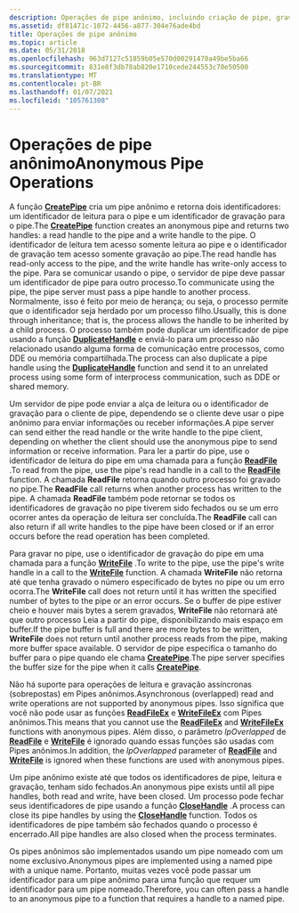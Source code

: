 ```yaml
---
description: Operações de pipe anônimo, incluindo criação de pipe, gravação em um pipe, identificadores de pipe.
ms.assetid: df81471c-1072-4456-a877-304e76ade4bd
title: Operações de pipe anônimo
ms.topic: article
ms.date: 05/31/2018
ms.openlocfilehash: 963d7127c51859b05e570d00291470a49be5ba66
ms.sourcegitcommit: 831e8f3db78ab820e1710cede244553c70e50500
ms.translationtype: MT
ms.contentlocale: pt-BR
ms.lasthandoff: 01/07/2021
ms.locfileid: "105761308"
---
```

# <a name="anonymous-pipe-operations"></a><span data-ttu-id="9c186-103">Operações de pipe anônimo</span><span class="sxs-lookup"><span data-stu-id="9c186-103">Anonymous Pipe Operations</span></span>

<span data-ttu-id="9c186-104">A função [**CreatePipe**](/windows/win32/api/namedpipeapi/nf-namedpipeapi-createpipe) cria um pipe anônimo e retorna dois identificadores: um identificador de leitura para o pipe e um identificador de gravação para o pipe.</span><span class="sxs-lookup"><span data-stu-id="9c186-104">The [**CreatePipe**](/windows/win32/api/namedpipeapi/nf-namedpipeapi-createpipe) function creates an anonymous pipe and returns two handles: a read handle to the pipe and a write handle to the pipe.</span></span> <span data-ttu-id="9c186-105">O identificador de leitura tem acesso somente leitura ao pipe e o identificador de gravação tem acesso somente gravação ao pipe.</span><span class="sxs-lookup"><span data-stu-id="9c186-105">The read handle has read-only access to the pipe, and the write handle has write-only access to the pipe.</span></span> <span data-ttu-id="9c186-106">Para se comunicar usando o pipe, o servidor de pipe deve passar um identificador de pipe para outro processo.</span><span class="sxs-lookup"><span data-stu-id="9c186-106">To communicate using the pipe, the pipe server must pass a pipe handle to another process.</span></span> <span data-ttu-id="9c186-107">Normalmente, isso é feito por meio de herança; ou seja, o processo permite que o identificador seja herdado por um processo filho.</span><span class="sxs-lookup"><span data-stu-id="9c186-107">Usually, this is done through inheritance; that is, the process allows the handle to be inherited by a child process.</span></span> <span data-ttu-id="9c186-108">O processo também pode duplicar um identificador de pipe usando a função [**DuplicateHandle**](/windows/desktop/api/handleapi/nf-handleapi-duplicatehandle) e enviá-lo para um processo não relacionado usando alguma forma de comunicação entre processos, como DDE ou memória compartilhada.</span><span class="sxs-lookup"><span data-stu-id="9c186-108">The process can also duplicate a pipe handle using the [**DuplicateHandle**](/windows/desktop/api/handleapi/nf-handleapi-duplicatehandle) function and send it to an unrelated process using some form of interprocess communication, such as DDE or shared memory.</span></span>

<span data-ttu-id="9c186-109">Um servidor de pipe pode enviar a alça de leitura ou o identificador de gravação para o cliente de pipe, dependendo se o cliente deve usar o pipe anônimo para enviar informações ou receber informações.</span><span class="sxs-lookup"><span data-stu-id="9c186-109">A pipe server can send either the read handle or the write handle to the pipe client, depending on whether the client should use the anonymous pipe to send information or receive information.</span></span> <span data-ttu-id="9c186-110">Para ler a partir do pipe, use o identificador de leitura do pipe em uma chamada para a função [**ReadFile**](/windows/desktop/api/fileapi/nf-fileapi-readfile) .</span><span class="sxs-lookup"><span data-stu-id="9c186-110">To read from the pipe, use the pipe's read handle in a call to the [**ReadFile**](/windows/desktop/api/fileapi/nf-fileapi-readfile) function.</span></span> <span data-ttu-id="9c186-111">A chamada **ReadFile** retorna quando outro processo foi gravado no pipe.</span><span class="sxs-lookup"><span data-stu-id="9c186-111">The **ReadFile** call returns when another process has written to the pipe.</span></span> <span data-ttu-id="9c186-112">A chamada **ReadFile** também pode retornar se todos os identificadores de gravação no pipe tiverem sido fechados ou se um erro ocorrer antes da operação de leitura ser concluída.</span><span class="sxs-lookup"><span data-stu-id="9c186-112">The **ReadFile** call can also return if all write handles to the pipe have been closed or if an error occurs before the read operation has been completed.</span></span>

<span data-ttu-id="9c186-113">Para gravar no pipe, use o identificador de gravação do pipe em uma chamada para a função [**WriteFile**](/windows/desktop/api/fileapi/nf-fileapi-writefile) .</span><span class="sxs-lookup"><span data-stu-id="9c186-113">To write to the pipe, use the pipe's write handle in a call to the [**WriteFile**](/windows/desktop/api/fileapi/nf-fileapi-writefile) function.</span></span> <span data-ttu-id="9c186-114">A chamada **WriteFile** não retorna até que tenha gravado o número especificado de bytes no pipe ou um erro ocorra.</span><span class="sxs-lookup"><span data-stu-id="9c186-114">The **WriteFile** call does not return until it has written the specified number of bytes to the pipe or an error occurs.</span></span> <span data-ttu-id="9c186-115">Se o buffer de pipe estiver cheio e houver mais bytes a serem gravados, **WriteFile** não retornará até que outro processo Leia a partir do pipe, disponibilizando mais espaço em buffer.</span><span class="sxs-lookup"><span data-stu-id="9c186-115">If the pipe buffer is full and there are more bytes to be written, **WriteFile** does not return until another process reads from the pipe, making more buffer space available.</span></span> <span data-ttu-id="9c186-116">O servidor de pipe especifica o tamanho do buffer para o pipe quando ele chama [**CreatePipe**](/windows/win32/api/namedpipeapi/nf-namedpipeapi-createpipe).</span><span class="sxs-lookup"><span data-stu-id="9c186-116">The pipe server specifies the buffer size for the pipe when it calls [**CreatePipe**](/windows/win32/api/namedpipeapi/nf-namedpipeapi-createpipe).</span></span>

<span data-ttu-id="9c186-117">Não há suporte para operações de leitura e gravação assíncronas (sobrepostas) em Pipes anônimos.</span><span class="sxs-lookup"><span data-stu-id="9c186-117">Asynchronous (overlapped) read and write operations are not supported by anonymous pipes.</span></span> <span data-ttu-id="9c186-118">Isso significa que você não pode usar as funções [**ReadFileEx**](/windows/desktop/api/fileapi/nf-fileapi-readfileex) e [**WriteFileEx**](/windows/desktop/api/fileapi/nf-fileapi-writefileex) com Pipes anônimos.</span><span class="sxs-lookup"><span data-stu-id="9c186-118">This means that you cannot use the [**ReadFileEx**](/windows/desktop/api/fileapi/nf-fileapi-readfileex) and [**WriteFileEx**](/windows/desktop/api/fileapi/nf-fileapi-writefileex) functions with anonymous pipes.</span></span> <span data-ttu-id="9c186-119">Além disso, o parâmetro *lpOverlapped* de [**ReadFile**](/windows/desktop/api/fileapi/nf-fileapi-readfile) e [**WriteFile**](/windows/desktop/api/fileapi/nf-fileapi-writefile) é ignorado quando essas funções são usadas com Pipes anônimos.</span><span class="sxs-lookup"><span data-stu-id="9c186-119">In addition, the *lpOverlapped* parameter of [**ReadFile**](/windows/desktop/api/fileapi/nf-fileapi-readfile) and [**WriteFile**](/windows/desktop/api/fileapi/nf-fileapi-writefile) is ignored when these functions are used with anonymous pipes.</span></span>

<span data-ttu-id="9c186-120">Um pipe anônimo existe até que todos os identificadores de pipe, leitura e gravação, tenham sido fechados.</span><span class="sxs-lookup"><span data-stu-id="9c186-120">An anonymous pipe exists until all pipe handles, both read and write, have been closed.</span></span> <span data-ttu-id="9c186-121">Um processo pode fechar seus identificadores de pipe usando a função [**CloseHandle**](/windows/desktop/api/handleapi/nf-handleapi-closehandle) .</span><span class="sxs-lookup"><span data-stu-id="9c186-121">A process can close its pipe handles by using the [**CloseHandle**](/windows/desktop/api/handleapi/nf-handleapi-closehandle) function.</span></span> <span data-ttu-id="9c186-122">Todos os identificadores de pipe também são fechados quando o processo é encerrado.</span><span class="sxs-lookup"><span data-stu-id="9c186-122">All pipe handles are also closed when the process terminates.</span></span>

<span data-ttu-id="9c186-123">Os pipes anônimos são implementados usando um pipe nomeado com um nome exclusivo.</span><span class="sxs-lookup"><span data-stu-id="9c186-123">Anonymous pipes are implemented using a named pipe with a unique name.</span></span> <span data-ttu-id="9c186-124">Portanto, muitas vezes você pode passar um identificador para um pipe anônimo para uma função que requer um identificador para um pipe nomeado.</span><span class="sxs-lookup"><span data-stu-id="9c186-124">Therefore, you can often pass a handle to an anonymous pipe to a function that requires a handle to a named pipe.</span></span>

 

 
